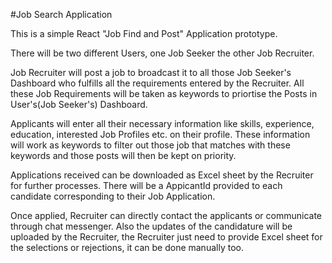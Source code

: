 #Job Search Application

This is a simple React "Job Find and Post" Application prototype.

There will be two different Users, one Job Seeker the other Job Recruiter.

Job Recruiter will post a job to broadcast it to all those Job Seeker's Dashboard who fulfills all the requirements entered by the Recruiter. All these Job Requirements will be taken as keywords to priortise the Posts in User's(Job Seeker's) Dashboard.

Applicants will enter all their necessary information like skills, experience, education, interested Job Profiles etc. on their profile. These information will work as keywords to filter out those job that matches with these keywords and those posts will then be kept on priority.

Applications received can be downloaded as Excel sheet by the Recruiter for further processes. There will be a AppicantId provided to each candidate corresponding to their Job Application.

Once applied, Recruiter can directly contact the applicants or communicate through chat messenger. Also the updates of the candidature will be uploaded by the Recruiter, the Recruiter just need to provide Excel sheet for the selections or rejections, it can be done manually too.

